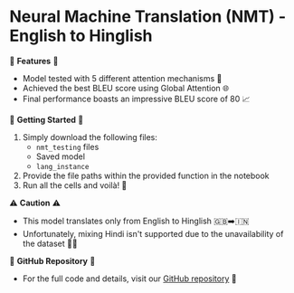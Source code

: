 # Neural Machine Translation (NMT) - English to Hinglish

🌟 **Features** 🌟
- Model tested with 5 different attention mechanisms 🤖
- Achieved the best BLEU score using Global Attention 🌐
- Final performance boasts an impressive BLEU score of 80 📈

🚀 **Getting Started** 🚀
1. Simply download the following files:
   - `nmt_testing` files
   - Saved model
   - `lang_instance`
2. Provide the file paths within the provided function in the notebook
3. Run all the cells and voilà! 🚗

⚠️ **Caution** ⚠️
- This model translates only from English to Hinglish 🇬🇧➡️🇮🇳
- Unfortunately, mixing Hindi isn't supported due to the unavailability of the dataset 🙅‍♂️

📌 **GitHub Repository** 📌
- For the full code and details, visit our [GitHub repository](https://github.com/shiv2398/Neural-Machine-Translation-English-to-Hinglish-with-5-different-Attention-) 📂

